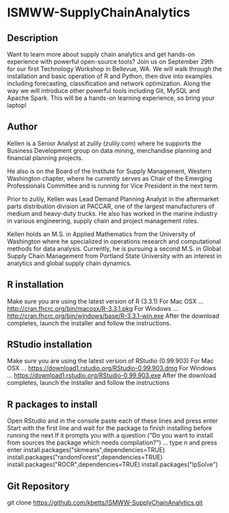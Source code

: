 # ISMWW-SupplyChainAnalytics

## Description
Want to learn more about supply chain analytics and get hands-on experience with powerful open-source tools? Join us on September 29th for our first Technology Workshop in Bellevue, WA. We will walk through the installation and basic operation of R and Python, then dive into examples including forecasting, classification and network optimization. Along the way we will introduce other powerful tools including Git, MySQL and Apache Spark. This will be a hands-on learning experience, so bring your laptop!


## Author
Kellen is a Senior Analyst at zulily (zulily.com) where he supports the Business Development group on data mining, merchandise planning and financial planning projects.

He also is on the Board of the Institute for Supply Management, Western Washington chapter, where he currently serves as Chair of the Emerging Professionals Committee and is running for Vice President in the next term.

Prior to zulily, Kellen was Lead Demand Planning Analyst in the aftermarket parts distribution division at PACCAR, one of the largest manufacturers of medium and heavy-duty trucks. He also has worked in the marine industry in various engineering, supply chain and project management roles.

Kellen holds an M.S. in Applied Mathematics from the University of Washington where he specialized in operations research and computational methods for data analysis. Currently, he is pursuing a second M.S. in Global Supply Chain Management from Portland State University with an interest in analytics and global supply chain dynamics.


## R installation
Make sure you are using the latest version of R (3.3.1)
For Mac OSX ... http://cran.fhcrc.org/bin/macosx/R-3.3.1.pkg
For Windows ... http://cran.fhcrc.org/bin/windows/base/R-3.3.1-win.exe
After the download completes, launch the installer and follow the instructions.


## RStudio installation
Make sure you are using the latest version of RStudio (0.99.903)
For Mac OSX ... https://download1.rstudio.org/RStudio-0.99.903.dmg
For Windows ... https://download1.rstudio.org/RStudio-0.99.903.exe
After the download completes, launch the installer and follow the instructions


## R packages to install
Open RStudio and in the console paste each of these lines and press enter
Start with the first line and wait for the package to finish installing before running the next
If it prompts you with a question ("Do you want to install from sources the package which needs compilation?") ... type n and press enter
install.packages("skmeans",dependencies=TRUE)
install.packages("randomForest",dependencies=TRUE)
install.packages("ROCR",dependencies=TRUE)
install.packages("lpSolve")


## Git Repository
git clone https://github.com/kbetts/ISMWW-SupplyChainAnalytics.git